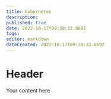 ```yaml
---
title: kubernetes
description: 
published: true
date: 2022-10-17T09:30:32.869Z
tags: 
editor: markdown
dateCreated: 2022-10-17T09:30:32.869Z
---
```


# Header
Your content here